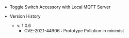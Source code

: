 - Toggle Switch Accessory with Local MQTT Server

- Version History
  - v. 1.0.6
    - CVE-2021-44906 : Prototype Pollution in minimist
